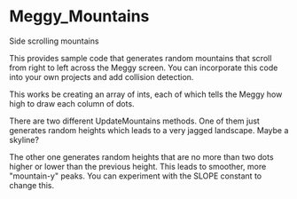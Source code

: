 Meggy_Mountains
===============

Side scrolling mountains

This provides sample code that generates random mountains that scroll from right to left across the Meggy screen. You can incorporate this code into your own projects and add collision detection.

This works be creating an array of ints, each of which tells the Meggy how high to draw each column of dots.

There are two different UpdateMountains methods. One of them just generates random heights which leads to a very jagged landscape. Maybe a skyline?

The other one generates random heights that are no more than two dots higher or lower than the previous height. This leads to smoother, more "mountain-y" peaks. You can experiment with the SLOPE constant to change this.
